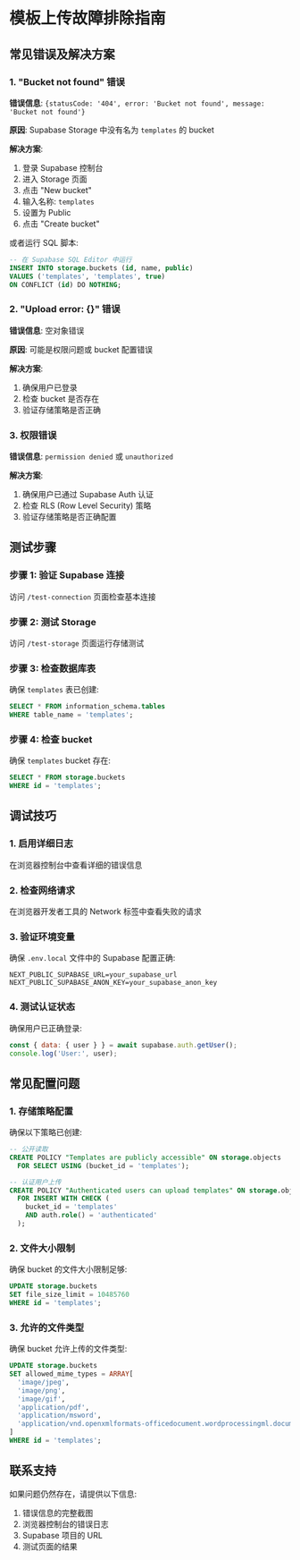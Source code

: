 # 模板上传故障排除指南

## 常见错误及解决方案

### 1. "Bucket not found" 错误

**错误信息**: `{statusCode: '404', error: 'Bucket not found', message: 'Bucket not found'}`

**原因**: Supabase Storage 中没有名为 `templates` 的 bucket

**解决方案**:
1. 登录 Supabase 控制台
2. 进入 Storage 页面
3. 点击 "New bucket"
4. 输入名称: `templates`
5. 设置为 Public
6. 点击 "Create bucket"

或者运行 SQL 脚本:
```sql
-- 在 Supabase SQL Editor 中运行
INSERT INTO storage.buckets (id, name, public)
VALUES ('templates', 'templates', true)
ON CONFLICT (id) DO NOTHING;
```

### 2. "Upload error: {}" 错误

**错误信息**: 空对象错误

**原因**: 可能是权限问题或 bucket 配置错误

**解决方案**:
1. 确保用户已登录
2. 检查 bucket 是否存在
3. 验证存储策略是否正确

### 3. 权限错误

**错误信息**: `permission denied` 或 `unauthorized`

**解决方案**:
1. 确保用户已通过 Supabase Auth 认证
2. 检查 RLS (Row Level Security) 策略
3. 验证存储策略是否正确配置

## 测试步骤

### 步骤 1: 验证 Supabase 连接
访问 `/test-connection` 页面检查基本连接

### 步骤 2: 测试 Storage
访问 `/test-storage` 页面运行存储测试

### 步骤 3: 检查数据库表
确保 `templates` 表已创建:
```sql
SELECT * FROM information_schema.tables 
WHERE table_name = 'templates';
```

### 步骤 4: 检查 bucket
确保 `templates` bucket 存在:
```sql
SELECT * FROM storage.buckets 
WHERE id = 'templates';
```

## 调试技巧

### 1. 启用详细日志
在浏览器控制台中查看详细的错误信息

### 2. 检查网络请求
在浏览器开发者工具的 Network 标签中查看失败的请求

### 3. 验证环境变量
确保 `.env.local` 文件中的 Supabase 配置正确:
```
NEXT_PUBLIC_SUPABASE_URL=your_supabase_url
NEXT_PUBLIC_SUPABASE_ANON_KEY=your_supabase_anon_key
```

### 4. 测试认证状态
确保用户已正确登录:
```javascript
const { data: { user } } = await supabase.auth.getUser();
console.log('User:', user);
```

## 常见配置问题

### 1. 存储策略配置
确保以下策略已创建:
```sql
-- 公开读取
CREATE POLICY "Templates are publicly accessible" ON storage.objects
  FOR SELECT USING (bucket_id = 'templates');

-- 认证用户上传
CREATE POLICY "Authenticated users can upload templates" ON storage.objects
  FOR INSERT WITH CHECK (
    bucket_id = 'templates' 
    AND auth.role() = 'authenticated'
  );
```

### 2. 文件大小限制
确保 bucket 的文件大小限制足够:
```sql
UPDATE storage.buckets 
SET file_size_limit = 10485760 
WHERE id = 'templates';
```

### 3. 允许的文件类型
确保 bucket 允许上传的文件类型:
```sql
UPDATE storage.buckets 
SET allowed_mime_types = ARRAY[
  'image/jpeg', 
  'image/png', 
  'image/gif', 
  'application/pdf', 
  'application/msword', 
  'application/vnd.openxmlformats-officedocument.wordprocessingml.document'
] 
WHERE id = 'templates';
```

## 联系支持

如果问题仍然存在，请提供以下信息:
1. 错误信息的完整截图
2. 浏览器控制台的错误日志
3. Supabase 项目的 URL
4. 测试页面的结果 